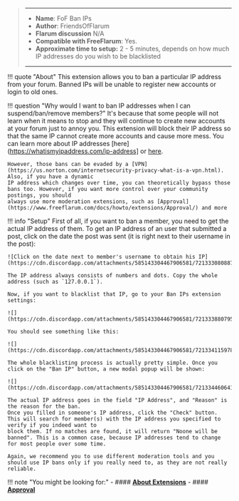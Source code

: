 > ---
> - **Name**: FoF Ban IPs
> - **Author**: FriendsOfFlarum
> - **Flarum discussion** N/A
> - **Compatible with FreeFlarum**: Yes.
> - **Approximate time to setup:** 2 - 5 minutes, depends on how much IP addresses do you wish to be blacklisted
>
> ---

!!! quote "About"
    This extension allows you to ban a particular IP address from your forum. Banned IPs will be unable to register new accounts or login to old ones.
    
!!! question "Why would I want to ban IP addresses when I can suspend/ban/remove members?"
    It's because that some people will not learn when it means to stop and they will continue to create new accounts at your forum just to annoy you. This extension will block
    their IP address so that the same IP cannot create more accounts and cause more mess. You can learn more about IP addresses [here](https://whatismyipaddress.com/ip-address] or [here](https://en.wikipedia.org/wiki/IP_address).
    
    However, those bans can be evaded by a [VPN](https://us.norton.com/internetsecurity-privacy-what-is-a-vpn.html). Also, if you have a dynamic 
    IP address which changes over time, you can theoretically bypass those bans too. However, if you want more control over your community postings, you should
    always use more moderation extensions, such as [Approval](https://www.freeflarum.com/docs/howto/extensions/Approval/) and more
    
!!! info "Setup"
    First of all, if you want to ban a member, you need to get the actual IP address of them. To get an IP address of an user that submitted a post, click on the date the post was sent (it is right next to their username in the post):
    
    ![Click on the date next to member's username to obtain his IP](https://cdn.discordapp.com/attachments/585143304467906581/721333080887132160/unknown.png)
    
    The IP address always consists of numbers and dots. Copy the whole address (such as `127.0.0.1`).
    
    Now, if you want to blacklist that IP, go to your Ban IPs extension settings:
    
    ![](https://cdn.discordapp.com/attachments/585143304467906581/721333880795168829/unknown.png)
    
    You should see something like this:
    
    ![](https://cdn.discordapp.com/attachments/585143304467906581/721334115978444841/unknown.png)
    
    The whole blacklisting process is actually pretty simple. Once you click on the "Ban IP" button, a new modal popup will be shown:
    
    ![](https://cdn.discordapp.com/attachments/585143304467906581/721334460641181716/unknown.png)
    
    The actual IP address goes in the field "IP Address", and "Reason" is the reason for the ban.
    Once you filled in someone's IP address, click the "Check" button. This will search for member(s) with the IP address you specified to verify if you indeed want to
    block them. If no matches are found, it will return "Noone will be banned". This is a common case, because IP addresses tend to change for most people over some time.
    
    Again, we recommend you to use different moderation tools and you should use IP bans only if you really need to, as they are not really reliable.
    
!!! note "You might be looking for:"
    - #### **[About Extensions](https://www.freeflarum.com/docs/howto/extensions/About-Extensions/)**
    - #### **[Approval](https://www.freeflarum.com/docs/howto/extensions/Approval/)**
